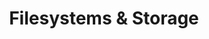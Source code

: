 ---
weight: 999
title: "Filesystems & Storage"
description: "[LVM](./filesystemsandstorage/lvm) • [Raid](./filesystemsandstorage/raid) • [StorageEncryption](./filesystemsandstorage/storageencryption)"
icon: "hard_disk"
toc: true
---